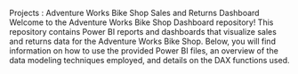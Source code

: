  Projects : Adventure Works Bike Shop Sales and Returns Dashboard
 Welcome to the Adventure Works Bike Shop Dashboard repository! This repository contains Power BI reports and dashboards that visualize sales and returns data for the Adventure Works Bike Shop. Below, you will find information on how to use the provided Power BI files, an overview of the data modeling techniques employed, and details on the DAX functions used.
 
